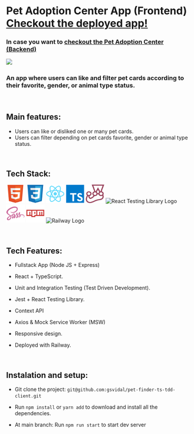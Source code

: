 # Pet Adoption Center App (Frontend) [Checkout the deployed app!](https://pet-finder-ts-tdd-client-production.up.railway.app/)

### In case you want to [checkout the Pet Adoption Center (Backend)](https://github.com/gsvidal/pet-finder-ts-tdd-server)

<a href="https://pet-finder-ts-tdd-client-production.up.railway.app/">
  <img src="https://i.postimg.cc/R0v3hS2M/ezgif-com-optimize.gif" width="700">
</a> 

### An app where users can like and filter pet cards according to their favorite, gender, or animal type status.
<br />

## Main features:
- Users can like or disliked one or many pet cards.
- Users can filter depending on pet cards favorite, gender or animal type status.
<br />

## Tech Stack:

<img src="https://github.com/devicons/devicon/blob/master/icons/html5/html5-original.svg" alt="html5 Logo" width="50" height="50"/> <img src="https://github.com/devicons/devicon/blob/master/icons/css3/css3-original.svg" alt="css3 Logo" width="50" height="50"/>
<img src="https://github.com/devicons/devicon/blob/master/icons/react/react-original.svg" alt="react Logo" width="50" height="50"/>
<img src="https://github.com/devicons/devicon/blob/master/icons/typescript/typescript-original.svg" alt="Javascript Logo" width="50" height="50"/>
<img src="https://github.com/devicons/devicon/blob/master/icons/jest/jest-plain.svg" alt="Jest Logo" width="50" height="50"/>
<img src="https://testing-library.com/img/octopus-64x64.png" alt="React Testing Library Logo" width="50" height="50"/>
<img src="https://github.com/devicons/devicon/blob/master/icons/sass/sass-original.svg" alt="Sass Logo" width="50" height="50"/>
<img src="https://github.com/devicons/devicon/blob/master/icons/npm/npm-original-wordmark.svg" alt="npm Logo" width="50" height="50"/>
<img src="https://railway.app/brand/logotype-light.svg" alt="Railway Logo" width="100" height="50"/>


<br />

## Tech Features: 

- Fullstack App (Node JS + Express)

- React + TypeScript. 

- Unit and Integration Testing (Test Driven Development).

- Jest + React Testing Library. 

- Context API

- Axios & Mock Service Worker (MSW)

- Responsive design.

- Deployed with Railway.


<br />

## Instalation and setup:

- Git clone the project: `git@github.com:gsvidal/pet-finder-ts-tdd-client.git`

- Run `npm install` or `yarn add` to download and install all the dependencies.

- At main branch: Run `npm run start` to start dev server
